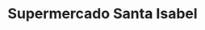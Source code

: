 ---
title: "Supermercado Santa Isabel"
url: /linares/supermercado-santa-isabel/
shop: Supermarkt
---
